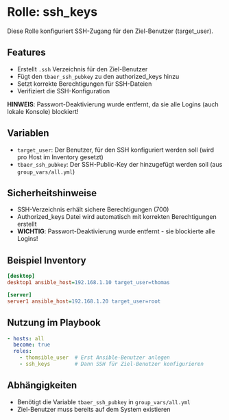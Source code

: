 # Rolle: ssh_keys

Diese Rolle konfiguriert SSH-Zugang für den Ziel-Benutzer (target_user).

## Features
- Erstellt `.ssh` Verzeichnis für den Ziel-Benutzer
- Fügt den `tbaer_ssh_pubkey` zu den authorized_keys hinzu
- Setzt korrekte Berechtigungen für SSH-Dateien
- Verifiziert die SSH-Konfiguration

**HINWEIS**: Passwort-Deaktivierung wurde entfernt, da sie alle Logins (auch lokale Konsole) blockiert!

## Variablen
- `target_user`: Der Benutzer, für den SSH konfiguriert werden soll (wird pro Host im Inventory gesetzt)
- `tbaer_ssh_pubkey`: Der SSH-Public-Key der hinzugefügt werden soll (aus `group_vars/all.yml`)

## Sicherheitshinweise
- SSH-Verzeichnis erhält sichere Berechtigungen (700)
- Authorized_keys Datei wird automatisch mit korrekten Berechtigungen erstellt
- **WICHTIG**: Passwort-Deaktivierung wurde entfernt - sie blockierte alle Logins!

## Beispiel Inventory
```ini
[desktop]
desktop1 ansible_host=192.168.1.10 target_user=thomas

[server]  
server1 ansible_host=192.168.1.20 target_user=root
```

## Nutzung im Playbook
```yaml
- hosts: all
  become: true
  roles:
    - thomsible_user  # Erst Ansible-Benutzer anlegen
    - ssh_keys        # Dann SSH für Ziel-Benutzer konfigurieren
```

## Abhängigkeiten
- Benötigt die Variable `tbaer_ssh_pubkey` in `group_vars/all.yml`
- Ziel-Benutzer muss bereits auf dem System existieren
